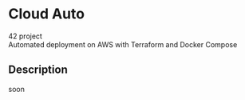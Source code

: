 # Cloud Auto

42 project <br>
Automated deployment on AWS with Terraform and Docker Compose

## Description

soon